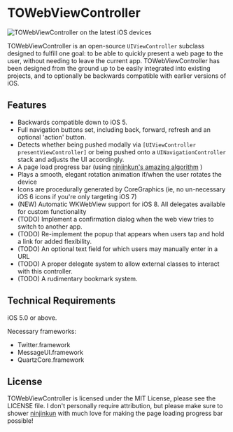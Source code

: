 # TOWebViewController

<img src="https://raw.github.com/TimOliver/TOWebViewController/master/Screenshots/TOWebViewController.jpg" alt="TOWebViewController on the latest iOS devices" style="max-width:730px;" />

TOWebViewController is an open-source `UIViewController` subclass designed to fulfill one goal: to be able to quickly present a web page to the user, without needing to leave the current app. TOWebViewController has been designed from the ground up to be easily integrated into existing projects, and to optionally be backwards compatible with earlier versions of iOS.

## Features
* Backwards compatible down to iOS 5.
* Full navigation buttons set, including back, forward, refresh and an optional 'action' button.
* Detects whether being pushed modally via `[UIViewController presentViewController]` or being pushed onto a `UINavigationController` stack and adjusts the UI accordingly.
*  A page load progress bar  (using [ninjinkun's amazing algorithm](https://github.com/ninjinkun/NJKWebViewProgress) )
* Plays a smooth, elegant rotation animation if/when the user rotates the device
* Icons are procedurally generated by CoreGraphics (ie, no un-necessary iOS 6 icons if you're only targeting iOS 7)
* (NEW) Automatic WKWebView support for iOS 8. All delegates available for custom functionality
* (TODO) Implement a confirmation dialog when the web view tries to switch to another app.
* (TODO) Re-implement the popup that appears when users tap and hold a link for added flexibility.  
* (TODO) An optional text field for which users may manually enter in a URL
* (TODO) A proper delegate system to allow external classes to interact with this controller.
* (TODO) A rudimentary bookmark system.

## Technical Requirements
iOS 5.0 or above.

Necessary frameworks:
* Twitter.framework
* MessageUI.framework
* QuartzCore.framework

## License

TOWebViewController is licensed under the MIT License, please see the LICENSE file. I don't personally require attribution, but please make sure 
to shower [ninjinkun](https://github.com/ninjinkun) with much love for making the page loading progress bar possible!
